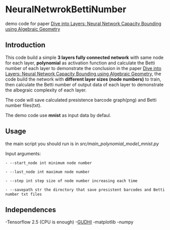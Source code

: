 # NeuralNetwrokBettiNumber
demo code for paper [Dive into Layers: Neural Network Capacity Bounding using Algebraic Geometry](https://arxiv.org/abs/2109.01461)

## Introduction
This code build a simple **3 layers fully connected network** with same node for each layer, **polynomial** as activation function and calculate the Betti number of each layer to demonstrate the conclusion in the paper [Dive into Layers: Neural Network Capacity Bounding using Algebraic Geometry](https://arxiv.org/abs/2109.01461), the code build the network with **different layer sizes (node numbers)** to train, then calculate the Betti number of output data of each layer to demonstrate the albegraic complexity of each layer. 

The code will save calculated presistence barcode graph(png) and Betti number files(txt).

The demo code use **mnist** as input data by defaul. 

## Usage
the main script you should run is in *src/main_polynomial_model_mnist.py*

Input arguments:
```
- --start_node int minimum node number

- --last_node int maximum node number

- --step int step size of node number increasing each time

- --savepath str the directory that save presistent barcodes and Betti number txt files
```

## Independences
-Tensorflow 2.5 (CPU is enough)
-[GUDHI](https://gudhi.inria.fr/)
-matplotlib
-numpy


